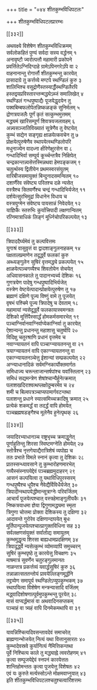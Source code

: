 +++
title = "०४४ शीतकुम्भविधिपटलः"

+++
शीतकुम्भविधिपटलप्रारम्भः  

[[३३२]]  

अथवक्ष्ये विशेषेण शीतकुम्भविधिक्रमम्  
सर्वलोकहितं पुण्यं सर्वदा सस्य वर्द्धनम् १  
अनावृष्टौ ज्वरोत्पत्तौ महामारी प्रकोपने  
प्रवर्त्तितेऽग्निदिग्दाहे ग्रामेऽपिनगरेऽपि वा २  
वाहनानान्तु रोगार्त्तौ शीतकुम्भन्तु कारयेत्  
प्रासादाग्रे तु कर्त्तव्ये मण्टपे स्थण्डिलं कुरु ३  
शालिभिश्च वसुद्रोणैस्तस्यार्द्धैस्थण्डिलैरपि  
हस्तद्वयप्रविस्तारन्तन्मद्ध्येऽब्जं समालिखेत् ४  
स्थण्डिलं गन्धपुष्पाद्यैः पूजयेद्धृदयेन तु  
पक्वबिम्बफलोपेतन्निष्कळङ्कं सुनिर्मलम् ५  
द्रोणत्रयजलैः पूर्णं कृतं सत्कुम्भमुत्तमम्  
मद्ध्यमं खारिसम्पूर्णं शिवत्रयजलावहम् ६  
अन्न्यसञ्जातिविख्यातं सूत्रेणैव तु वेष्टयेत्  
कुम्भं सद्येन सङ्गृह्य क्षाळयेत्कवचेन तु ७  
प्रोक्षयेत्पुरुषेणैव स्थापयेत्स्थण्डिलोपरि  
मधुनाज्येन वादध्ना क्षीरेणेक्षुरसेन वा ८  
गन्धादिभिर्वा सम्पूर्य कूर्च्चन्तत्रैव निक्षिपेत्  
चन्द्रकान्तन्न्यसेत्तस्मिन्नथवा हेमपङ्कजम् ९  
चतुर्त्थस्य द्वितीयेन प्रथमस्वरसंयुतम्  
वारिबीजसमायुक्तं बिन्दुनादसमन्वितम् १०  
दशार्णैरेव संवेष्ट्य परितश्च दळे न्यसेत्  
वस्त्रैश्च सितवर्णैश्च चन्द्रं गन्धादिभिर्यजेत् ११  
दर्शयेत्सुरभिमुद्रां विधानेन विधाय च  
वस्त्रयुग्मेन संवेष्ट्य पायसान्नं निवेदयेत् १२  
याज्ञिकैः स्तरुभिः कुर्यात्त्रिपादी लक्षणान्वितम्  
रत्निमात्राधिकं लिङ्गं मूर्ध्निचोपरिकल्पयेत् १३  

[[३३३]]  

त्रिपाददैर्घ्यमेवं तु कल्पवित्तमः  
युगाश्रं वासुवृत्तं वा द्वादशाङ्गुलनाहकम् १४  
पक्षतालप्रमाणेन तदूर्द्ध्वे फलकां कुरु  
अब्ध्यङ्गुलेन सुषिरं वृत्तमद्ध्ये प्रकल्पयेत् १५  
क्षाळयेत्पञ्चगव्यैश्च शिवतोयेन सेचयेत्  
अधिवासनकाले तु पादानभ्यर्च्य देशिकः १६  
गुणत्रयेण पादेषु गन्धपुष्पादिभिर्यजेत्  
वस्त्रेण वेष्टयेत्पादान्प्रोक्षयेत्पुरुषेण तु १७  
ब्रह्माणं दक्षिणे पूज्य विष्णुं वामे तु पूजयेत्  
वृषभं पश्चिमे पूज्य त्रिपादेषु च देवताम् १८  
महामायां न्यसेदूर्द्ध्वे फलकायास्वमन्त्रतः  
देशिको मूर्त्तिपैस्सार्द्धं होमकर्मसमारभेत् १९  
पञ्चाग्निर्वानवाग्निर्वाप्येकाग्निर्वा तु कारयेत्  
ऐशान्यन्तु प्रधानन्तु महाशासु चतुर्ष्वपि २०  
विदिक्षु चतुरश्राणि प्रधानं वृत्तमेव च  
नवाग्न्यायतनं वापि पञ्चाग्न्यायतनन्तु वा २१  
त्रयाग्न्यायतनं वापि एकाग्न्यायतनन्तु वा  
एकाग्न्यायतनञ्चेत्तु ईशान्यां सम्प्रकल्पयेत् २२  
अग्न्याधानादिकं सर्वमग्निकार्योक्तमार्गतः  
समिधाज्य चरून्लाजान्सर्षपांश्च यवांस्तिलान् २३  
समिधं सद्यमन्त्रेण शेषांश्चान्यैर्हुनेत्क्रमात्  
पलाशखदिराश्वत्थप्लक्षोदुम्बरमेव च २४  
शमी च बिल्वपत्रञ्चाप्यपामार्गवटन्तथा  
पलाशन्तु प्रधाने स्यात्समिच्चक्रादिषु क्रमात् २५  
प्रत्येकं शकमर्द्धं वा तदर्द्धं वापि होमयेत्  
पञ्चब्रह्मषडङ्गैश्च मूलेनैव हुनेत्पृथक् २६  

[[३३४]]  

जयादिरभ्याधानञ्च राष्ट्रभृच्च क्रमाद्धुनेत्  
पूर्णाहुतिन्तु शिरसा स्विष्टमग्नेति होमयेत् २७  
स्तोत्रैश्च नृत्तगेयाद्यैरात्रिशेषं व्यपोह्य च  
ततः प्रभाते विमले स्नानं कृत्वा तु देशिकः २८  
प्रातस्सन्ध्यावसाने तु कुम्भारोहणमारभेत्  
गव्यैस्संस्नापयेद्देवं पञ्चब्रह्ममुदाहरन् २९  
आसनं कल्पयित्वा तु यथाविधिपुरस्सरम्  
गन्धपुष्पैश्च धूपैश्च नैवेद्यैर्विविधैर्यजेत् ३०  
त्रिपादीन्स्थापयेद्धीमान्सूत्राग्नेः परिवर्जितम्  
आचार्यं पूजयेत्पश्चात् वस्त्रहेमाङ्गुलीयकैः ३१  
निष्कत्रयाधमा ज्ञेया द्विगुणामद्ध्यमा स्मृता  
त्रिगुणा चोत्तमा प्रोक्ता देशिकस्य तु दक्षिणा ३२  
आदावन्ते गुरोरेव दक्षिणान्दापयेत् बुधः  
मूर्तिपान्पूजयेत्पश्चात्प्रागुक्तविधिना सह ३३  
सर्वलक्षणसंयुक्तं सर्वातोद्य समायुतम्  
कुम्भमुद्धृत्य शिरसा बाह्यधामप्रदक्षिणम् ३४  
त्रिपादूर्द्ध्वे न्यसेत्कुम्भं व्योमव्यापिं समुच्चरन्  
सुषिरं कुम्भपृष्ठे तु कारयेत्तु विचक्षणः ३५  
माषमात्रं सुवर्णेन चतुरङ्गुलमानतः  
नाळन्तत्र प्रकर्त्तव्यं यवार्द्धसुषिरं कुरु ३६  
तन्नाळात्सततन्तोयं प्रावयेल्लिङ्गमूर्द्धनि  
तद्द्रव्येण समापूर्य स्थण्डिलेऽप्युपकुम्भकम् ३७  
स्थापयित्वा विशेषेण मन्त्रन्यासादि वर्जितम्  
मद्ध्वादिशोषणात्पूर्वमुपकुम्भन्तु पूरयेत् ३८  
मासं वाप्यर्द्धमासं वा अथवादिनसप्तकम्  
पञ्चाहं वा त्र्यहं वापि दिनमेकमथापि वा ३९  

[[३३५]]  

यावन्निश्चित्यदिवसन्तावदेवं समाचरेत्  
ब्राह्मणान्भोजयेत् नित्यं यथा वित्तानुसारतः ४०  
कुम्भादेवस्रवे कुर्यानित्यं नैमित्तिकन्तथा  
पूर्वे निश्चित्य काले तु मद्ध्याह्ने त्ववरोहणम् ४१  
कृत्वा सम्पूजयेद्देवं स्नपनं कारयेत्ततः  
शान्तिहोमन्ततः कृत्वा पूजयेत्तु विशेषतः ४२  
एवं यः कुरुते मर्त्यस्सोऽन्ते मोक्षमवाप्नुयात् ४३  
इति शीतकुम्भविधिपटलश्चतुश्चत्वारिंशत्तमः  
